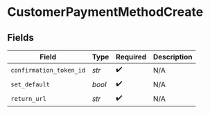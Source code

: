 # CustomerPaymentMethodCreate


## Fields

| Field                   | Type                    | Required                | Description             |
| ----------------------- | ----------------------- | ----------------------- | ----------------------- |
| `confirmation_token_id` | *str*                   | :heavy_check_mark:      | N/A                     |
| `set_default`           | *bool*                  | :heavy_check_mark:      | N/A                     |
| `return_url`            | *str*                   | :heavy_check_mark:      | N/A                     |